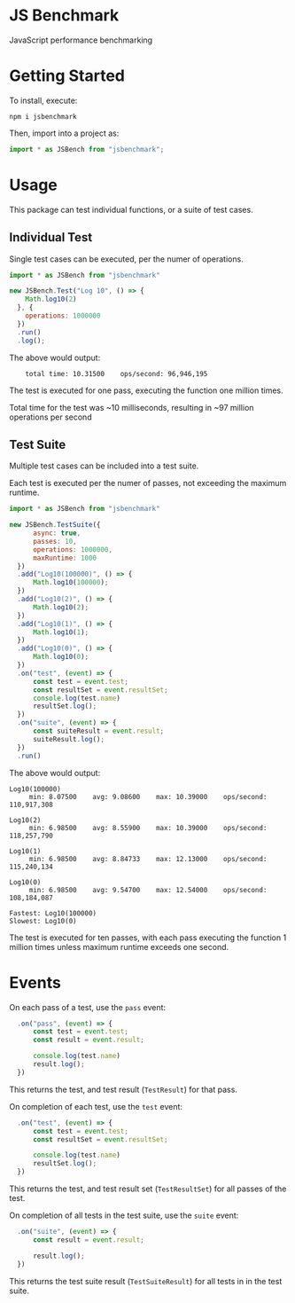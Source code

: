# JS Benchmark
JavaScript performance benchmarking

# Getting Started

To install, execute:

    npm i jsbenchmark

Then, import into a project as:

```js
import * as JSBench from "jsbenchmark";
```

# Usage

This package can test individual functions, or a suite of test cases.

## Individual Test

Single test cases can be executed, per the numer of operations.

```js
import * as JSBench from "jsbenchmark"

new JSBench.Test("Log 10", () => {
    Math.log10(2)
  }, {
    operations: 1000000
  })
  .run()
  .log();
```

The above would output:

```
    total time: 10.31500    ops/second: 96,946,195
```

The test is executed for one pass, executing the function one million times.

Total time for the test was ~10 milliseconds, resulting in ~97 million operations per second


## Test Suite

Multiple test cases can be included into a test suite.

Each test is executed per the numer of passes, not exceeding the maximum runtime.

```js
import * as JSBench from "jsbenchmark"

new JSBench.TestSuite({
      async: true,
      passes: 10,
      operations: 1000000,
      maxRuntime: 1000
  })
  .add("Log10(100000)", () => {
      Math.log10(100000);
  })
  .add("Log10(2)", () => {
      Math.log10(2);
  })
  .add("Log10(1)", () => {
      Math.log10(1);
  })
  .add("Log10(0)", () => {
      Math.log10(0);
  })
  .on("test", (event) => {
      const test = event.test;
      const resultSet = event.resultSet;
      console.log(test.name)
      resultSet.log();
  })
  .on("suite", (event) => {
      const suiteResult = event.result;
      suiteResult.log();
  })
  .run()
```

The above would output:

```
Log10(100000)
     min: 8.07500    avg: 9.08600    max: 10.39000    ops/second: 110,917,308

Log10(2)
     min: 6.98500    avg: 8.55900    max: 10.39000    ops/second: 118,257,790

Log10(1)
     min: 6.98500    avg: 8.84733    max: 12.13000    ops/second: 115,240,134

Log10(0)
     min: 6.98500    avg: 9.54700    max: 12.54000    ops/second: 108,184,087

Fastest: Log10(100000)
Slowest: Log10(0)
```

The test is executed for ten passes, with each pass executing the function 1 million times unless maximum runtime exceeds one second.

# Events

On each pass of a test, use the `pass` event:

```js
  .on("pass", (event) => {
      const test = event.test;
      const result = event.result;

      console.log(test.name)
      result.log();
  })
```

This returns the test, and test result (`TestResult`) for that pass.

On completion of each test, use the `test` event:

```js
  .on("test", (event) => {
      const test = event.test;
      const resultSet = event.resultSet;

      console.log(test.name)
      resultSet.log();
  })
```

This returns the test, and test result set (`TestResultSet`) for all passes of the test.

On completion of all tests in the test suite, use the `suite` event:

```js
  .on("suite", (event) => {
      const result = event.result;

      result.log();
  })
```

This returns the test suite result (`TestSuiteResult`) for all tests in in the test suite.

